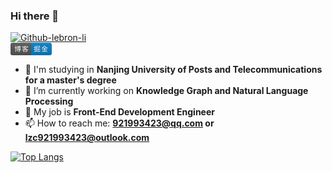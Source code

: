 ### Hi there 👋

<a href="https://github.com/lebron-li">
  <img alt="Github-lebron-li" src="https://img.shields.io/static/v1?logo=github&logoColor=rgb(255,255,255)&label=&message=github&color=rgb(24,23,23)&style=for-the-badge" />
</a>

<br/>

<a href="https://juejin.cn/user/1355016376951341">
  <svg xmlns="http://www.w3.org/2000/svg" xmlns:xlink="http://www.w3.org/1999/xlink" width="66" height="20" role="img" aria-label="博客: 掘金"><title>博客: 掘金</title><linearGradient id="s" x2="0" y2="100%"><stop offset="0" stop-color="#bbb" stop-opacity=".1"/><stop offset="1" stop-opacity=".1"/></linearGradient><clipPath id="r"><rect width="66" height="20" rx="3" fill="#fff"/></clipPath><g clip-path="url(#r)"><rect width="33" height="20" fill="#555"/><rect x="33" width="33" height="20" fill="#007ec6"/><rect width="66" height="20" fill="url(#s)"/></g><g fill="#fff" text-anchor="middle" font-family="Verdana,Geneva,DejaVu Sans,sans-serif" text-rendering="geometricPrecision" font-size="110"><text aria-hidden="true" x="175" y="150" fill="#010101" fill-opacity=".3" transform="scale(.1)" textLength="230">博客</text><text x="175" y="140" transform="scale(.1)" fill="#fff" textLength="230">博客</text><text aria-hidden="true" x="485" y="150" fill="#010101" fill-opacity=".3" transform="scale(.1)" textLength="230">掘金</text><text x="485" y="140" transform="scale(.1)" fill="#fff" textLength="230">掘金</text></g></svg>
</a>

<br/>

- 🏫 I'm studying in **Nanjing University of Posts and Telecommunications for a master's degree**
- 🔭 I’m currently working on **Knowledge Graph and Natural Language Processing**
- 🌱 My job is **Front-End Development Engineer**
- 📫 How to reach me: **921993423@qq.com or lzc921993423@outlook.com**



[![Top Langs](https://github-readme-stats.vercel.app/api/top-langs/?username=lebron-li&layout=compact&hide=HTML)](https://github.com/anuraghazra/github-readme-stats)
